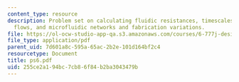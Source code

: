 ```yaml
---
content_type: resource
description: Problem set on calculating fluidic resistances, timescales in microfluidic
  flows, and microfluidic networks and fabrication variations.
file: https://ol-ocw-studio-app-qa.s3.amazonaws.com/courses/6-777j-design-and-fabrication-of-microelectromechanical-devices-spring-2007/255ce2a194bc7cb86f84b2ba3043479b_ps6.pdf
file_type: application/pdf
parent_uid: 7d601a8c-595a-65ac-2b2e-101d164bf2c4
resourcetype: Document
title: ps6.pdf
uid: 255ce2a1-94bc-7cb8-6f84-b2ba3043479b
---
```

